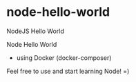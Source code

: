 # node-hello-world
NodeJS Hello World

Node Hello World

- using Docker (docker-composer)

Feel free to use and start learning Node! =)
